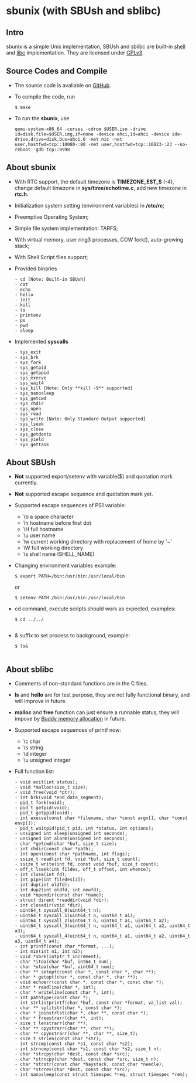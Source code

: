 # sbunix (with SBUsh and sblibc)

## Intro

sbunix is a simple Unix implementation, SBUsh and sblibc are built-in [shell](http://en.wikipedia.org/wiki/Unix_shell) and [libc](http://www.gnu.org/software/libc/) implementation. They are licensed under [GPLv3](http://www.gnu.org/copyleft/gpl.html). 


## Source Codes and Compile

- The source code is avaliable on [GitHub](https://github.com/waigx/sbunix).
 
- To compile the code, run

   ```
   $ make
   ```
- To run the **sbunix**, use

   ```
   qemu-system-x86_64 -curses -cdrom $USER.iso -drive id=disk,file=$USER.img,if=none -device ahci,id=ahci -device ide-drive,drive=disk,bus=ahci.0 -net nic -net user,hostfwd=tcp::10080-:80 -net user,hostfwd=tcp::10023-:23 --no-reboot -gdb tcp::9998
   ```

## About sbunix

- With RTC support, the default timezone is **TIMEZONE_EST_S** (-4), change default timezone in **sys/time/echotime.c**, add new timezone in **rtc.h**.

- Initialization system setting (environment variables) in **/etc/rc**;

- Preemptive Operating System;

- Simple file system implementation: TARFS;

- With virtual memory, user ring3 processes, COW fork(), auto-growing stack;

- With Shell Script files support;

- Provided binaries

  ```
  - cd [Note: Built-in SBUsh]
  - cat
  - echo
  - hello
  - init
  - kill
  - ls
  - printenv
  - ps
  - pwd
  - sleep
  ```
  
- Implemented **syscalls**
  
  ```
  - sys_exit
  - sys_brk
  - sys_fork
  - sys_getpid
  - sys_getppid
  - sys_execve
  - sys_wait4
  - sys_kill [Note: Only **kill -9** supported]
  - sys_nanosleep
  - sys_getcwd
  - sys_chdir
  - sys_open
  - sys_read
  - sys_write [Note: Only Standard Output supported]
  - sys_lseek
  - sys_close
  - sys_getdents
  - sys_yield
  - sys_gettask
  ```
  

## About SBUsh

- **Not** supported export/setenv with variable($) and quotation mark currently.

- **Not** supported escape sequence and quotation mark yet.
 

- Supported escape sequences of PS1 variable:
  * \b a space character
  * \h hostname before first dot
  * \H full hostname
  * \u user name
  * \w current working directory with replacement of home by '~'
  * \W full working directory
  * \s shell name (SHELL_NAME)
  
- Changing environment variables example:
  
  ```
  $ export PATH=/bin:/usr/bin:/usr/local/bin
  ```
  or
  
  ```
  $ setenv PATH /bin:/usr/bin:/usr/local/bin
  ```  
- cd command, execute scripts should work as expected, examples:

  ```
  $ cd ../../  
 
  ```
- & suffix to set process to background, example:

  ```
  $ ls&
 
  ```  


## About sblibc

- Comments of non-standard functions are in the C files.

- **ls** and **hello** are for test purpose, they are not fully functional binary, and will improve in future.

- **malloc** and **free** function can just ensure a runnable status, they will impove by [Buddy memory allocation](http://en.wikipedia.org/wiki/Buddy_memory_allocation) in future.

- Supported escape sequences of printf now:
  * \c char
  * \s string
  * \d integer
  * \u unsigned integer

- Full function list:
  
  ```
  - void exit(int status);
  - void *malloc(size_t size);
  - void free(void *ptr);
  - int brk(void *end_data_segment);
  - pid_t fork(void);
  - pid_t getpid(void);
  - pid_t getppid(void);
  - int execve(const char *filename, char *const argv[], char *const envp[]);
  - pid_t waitpid(pid_t pid, int *status, int options);
  - unsigned int sleep(unsigned int seconds);
  - unsigned int alarm(unsigned int seconds);
  - char *getcwd(char *buf, size_t size);
  - int chdir(const char *path);
  - int open(const char *pathname, int flags);
  - ssize_t read(int fd, void *buf, size_t count);
  - ssize_t write(int fd, const void *buf, size_t count);
  - off_t lseek(int fildes, off_t offset, int whence);
  - int close(int fd);
  - int pipe(int filedes[2]);
  - int dup(int oldfd);
  - int dup2(int oldfd, int newfd);
  - void *opendir(const char *name);
  - struct dirent *readdir(void *dir);
  - int closedir(void *dir);
  - uint64_t syscall_0(uint64_t n);
  - uint64_t syscall_1(uint64_t n, uint64_t a1);
  - uint64_t syscall_2(uint64_t n, uint64_t a1, uint64_t a2);
  - uint64_t syscall_3(uint64_t n, uint64_t a1, uint64_t a2, uint64_t a3);
  - uint64_t syscall_4(uint64_t n, uint64_t a1, uint64_t a2, uint64_t a3, uint64_t a4);
  - int printf(const char *format, ...);
  - int min(int n1, int n2);
  - void *sbrk(intptr_t increment);
  - char *itoa(char *buf, int64_t num);
  - char *utoa(char *buf, uint64_t num);
  - char ** setopt(const char *, const char *, char **);
  - char * getopt(char *, const char *, char **);
  - void echoerr(const char *, const char *, const char *);
  - char * readline(char *, int); 
  - char * writeline(const char *, int);
  - int pathtype(const char *);
  - int strlistprintf(char *buf, const char *format, va_list val);
  - char ** splitstr(char *, const char *);
  - char * joinstrlst(char *, char **, const char *);
  - char * freestrarr(char **, int);
  - size_t lenstrarr(char **);
  - char ** cpystrarr(char **, char **);
  - char ** cpynstrarr(char **, char **, size_t);
  - size_t strlen(const char *str);
  - int strcmp(const char *s1, const char *s2);
  - int strncmp(const char *s1, const char *s2, size_t n);
  - char *strcpy(char *dest, const char *src);
  - char *strncpy(char *dest, const char *src, size_t n);
  - char *strstr(const char *haystack, const char *needle);
  - char *strrev(char *dest, const char *src);
  - int nanosleep(const struct timespec *req, struct timespec *rem);
  ```
